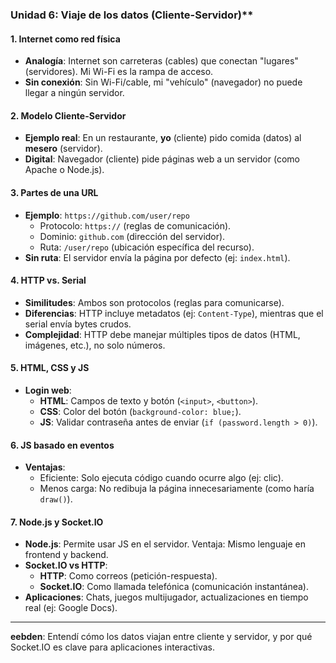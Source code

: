 ### Unidad 6: Viaje de los datos (Cliente-Servidor)**  

#### **1. Internet como red física**  
- **Analogía**: Internet son carreteras (cables) que conectan "lugares" (servidores). Mi Wi-Fi es la rampa de acceso.  
- **Sin conexión**: Sin Wi-Fi/cable, mi "vehículo" (navegador) no puede llegar a ningún servidor.  

#### **2. Modelo Cliente-Servidor**  
- **Ejemplo real**: En un restaurante, **yo** (cliente) pido comida (datos) al **mesero** (servidor).  
- **Digital**: Navegador (cliente) pide páginas web a un servidor (como Apache o Node.js).  

#### **3. Partes de una URL**  
- **Ejemplo**: `https://github.com/user/repo`  
  - Protocolo: `https://` (reglas de comunicación).  
  - Dominio: `github.com` (dirección del servidor).  
  - Ruta: `/user/repo` (ubicación específica del recurso).  
- **Sin ruta**: El servidor envía la página por defecto (ej: `index.html`).  

#### **4. HTTP vs. Serial**  
- **Similitudes**: Ambos son protocolos (reglas para comunicarse).  
- **Diferencias**: HTTP incluye metadatos (ej: `Content-Type`), mientras que el serial envía bytes crudos.  
- **Complejidad**: HTTP debe manejar múltiples tipos de datos (HTML, imágenes, etc.), no solo números.  

#### **5. HTML, CSS y JS**  
- **Login web**:  
  - **HTML**: Campos de texto y botón (`<input>`, `<button>`).  
  - **CSS**: Color del botón (`background-color: blue;`).  
  - **JS**: Validar contraseña antes de enviar (`if (password.length > 0)`).  

#### **6. JS basado en eventos**  
- **Ventajas**:  
  - Eficiente: Solo ejecuta código cuando ocurre algo (ej: clic).  
  - Menos carga: No redibuja la página innecesariamente (como haría `draw()`).  

#### **7. Node.js y Socket.IO**  
- **Node.js**: Permite usar JS en el servidor. Ventaja: Mismo lenguaje en frontend y backend.  
- **Socket.IO vs HTTP**:  
  - **HTTP**: Como correos (petición-respuesta).  
  - **Socket.IO**: Como llamada telefónica (comunicación instantánea).  
- **Aplicaciones**: Chats, juegos multijugador, actualizaciones en tiempo real (ej: Google Docs).  

---  
**eebden**: Entendí cómo los datos viajan entre cliente y servidor, y por qué Socket.IO es clave para aplicaciones interactivas.  

